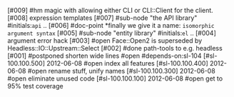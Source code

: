 [#009] #hm   magic with allowing either CLI or CLI::Client for the client.
[#008]       expression templates
[#007]       #sub-node "the API library" #initials:`api` ..
[#006]       #doc-point *finally we give it a name:
               `isomorphic argument syntax`
[#005]       #sub-node "entity library" #initials:`el` ..
[#004]       argument error hack
[#003] #open Face::Open2 is superseded by Headless::IO::Upstream::Select
[#002]       #done path-tools to e.g. headless
[#001]       #postponed shorten wide lines #open #depends-on:sl-104
[#sl-100.100.500] 2012-06-08 #open index all features
[#sl-100.100.400] 2012-06-08 #open rename stuff, unify names
[#sl-100.100.300] 2012-06-08 #open eliminate unused code
[#sl-100.100.100] 2012-06-08 #open get to 95% test coverage
